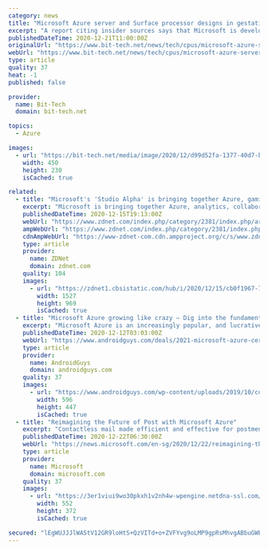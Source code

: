 ```yaml
---
category: news
title: "Microsoft Azure server and Surface processor designs in gestation"
excerpt: "A report citing insider sources says that Microsoft is developing Arm-based chips for its cloud servers and Surface devices. Bloomberg says that people familiar with the plans have indicated that Microsoft's Arm-based designs would be initially rolled out in its Azure servers,"
publishedDateTime: 2020-12-21T11:00:00Z
originalUrl: "https://www.bit-tech.net/news/tech/cpus/microsoft-azure-server-and-surface-processor-designs-in-gestation/1/"
webUrl: "https://www.bit-tech.net/news/tech/cpus/microsoft-azure-server-and-surface-processor-designs-in-gestation/1/"
type: article
quality: 37
heat: -1
published: false

provider:
  name: Bit-Tech
  domain: bit-tech.net

topics:
  - Azure

images:
  - url: "https://bit-tech.net/media/image/2020/12/d99d52fa-1377-40d7-b3c9-8c038a055837.jpeg"
    width: 450
    height: 230
    isCached: true

related:
  - title: "Microsoft's 'Studio Alpha' is bringing together Azure, gaming and AI for wargame simulation"
    excerpt: "Microsoft is bringing together Azure, analytics, collaboration and gaming technologies to build out a 'serious gaming initiative' for military and commercial customers."
    publishedDateTime: 2020-12-15T19:13:00Z
    webUrl: "https://www.zdnet.com/index.php/category/2381/index.php/article/microsofts-studio-alpha-is-bringing-together-azure-gaming-and-ai-for-wargame-simulation/"
    ampWebUrl: "https://www.zdnet.com/index.php/category/2381/index.php/google-amp/article/microsofts-studio-alpha-is-bringing-together-azure-gaming-and-ai-for-wargame-simulation/"
    cdnAmpWebUrl: "https://www-zdnet-com.cdn.ampproject.org/c/s/www.zdnet.com/index.php/category/2381/index.php/google-amp/article/microsofts-studio-alpha-is-bringing-together-azure-gaming-and-ai-for-wargame-simulation/"
    type: article
    provider:
      name: ZDNet
      domain: zdnet.com
    quality: 104
    images:
      - url: "https://zdnet1.cbsistatic.com/hub/i/2020/12/15/cb0f1967-7a6b-44b9-a4a4-a02e0ab6b920/studioalpha.jpg"
        width: 1527
        height: 969
        isCached: true
  - title: "Microsoft Azure growing like crazy – Dig into the fundamentals for $35"
    excerpt: "Microsoft Azure is an increasingly popular, and lucrative platform that’s fast treading into Amazon’s space. As a major play for cloud-based services it’s only getting bigger. In terms of ..."
    publishedDateTime: 2020-12-12T03:03:00Z
    webUrl: "https://www.androidguys.com/deals/2021-microsoft-azure-certification-prep-bundle/"
    type: article
    provider:
      name: AndroidGuys
      domain: androidguys.com
    quality: 37
    images:
      - url: "https://www.androidguys.com/wp-content/uploads/2019/10/computer_code_developer_training.jpg"
        width: 596
        height: 447
        isCached: true
  - title: "Reimagining the Future of Post with Microsoft Azure"
    excerpt: "Contactless mail made efficient and effective for postmen and residents Powered by Microsoft Azure IoT Edge, PostPal sorts and dispenses mail and postal packages from a centralized system, authenticated by QR code. It alleviates the physical burden on ..."
    publishedDateTime: 2020-12-22T06:30:00Z
    webUrl: "https://news.microsoft.com/en-sg/2020/12/22/reimagining-the-future-of-post-with-microsoft-azure/"
    type: article
    provider:
      name: Microsoft
      domain: microsoft.com
    quality: 37
    images:
      - url: "https://3er1viui9wo30pkxh1v2nh4w-wpengine.netdna-ssl.com/wp-content/uploads/prod/sites/439/2020/12/SNC-postpal-1.jpg"
        width: 552
        height: 372
        isCached: true

secured: "lEgWUJJJlWA5tV12GR9loHtS+QzVITd+o+ZVFYvg9oLMP9gpRsMhvgABbuGWBOVDRhEUq7vTKMLVMxTHra4uOpHh7u2qWlc4gz4jEegFqSYkPeT8U2jl3+6qew0jtxJe1t/1bsiCD5OZrZxvAAtyaGkaU5rGIjS8/zz5LGJ9ZNmViGjNnGYdm4vkJETIOugZJp7pMDze2K58BRL6B+07OO/2iDpxrTrSBOB8AJdEc6HCmTWxsNr2P1DdxMGkL5fnHQ46lFWAfakaEEXvrQcgIlmy/XLR6DWxd4+T3XlLGEu4/dtUplCtHNY0AJ88EKCz27/M8P0RbMLI8L+4WIcWSflRjuHvvSNqluFfDegUZBk=;koLZ8A046RB1BlLyWNK+1w=="
---
```


